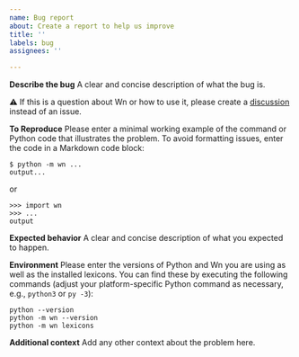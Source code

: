 ```yaml
---
name: Bug report
about: Create a report to help us improve
title: ''
labels: bug
assignees: ''

---
```


**Describe the bug**
A clear and concise description of what the bug is.

:warning: If this is a question about Wn or how to use it, please create a [discussion](https://github.com/goodmami/wn/discussions) instead of an issue.

**To Reproduce**
Please enter a minimal working example of the command or Python code that illustrates the problem. To avoid formatting issues, enter the code in a Markdown code block:

```console
$ python -m wn ...
output...
```

or

```pycon
>>> import wn
>>> ...
output
```

**Expected behavior**
A clear and concise description of what you expected to happen.

**Environment**
Please enter the versions of Python and Wn you are using as well as the installed lexicons. You can find these by executing the following commands (adjust your platform-specific Python command as necessary, e.g., `python3` or `py -3`):

```console
python --version
python -m wn --version
python -m wn lexicons
```

**Additional context**
Add any other context about the problem here.
